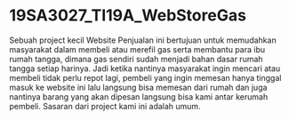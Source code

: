 # 19SA3027_TI19A_WebStoreGas
Sebuah project kecil
Website Penjualan ini bertujuan untuk memudahkan masyarakat dalam membeli atau merefil gas serta membantu para ibu rumah tangga, dimana gas sendiri sudah menjadi bahan dasar rumah tangga setiap harinya. Jadi ketika nantinya masyarakat ingin mencari atau membeli tidak perlu repot lagi, pembeli yang ingin memesan hanya tinggal masuk ke website ini lalu langsung bisa memesan dari rumah dan juga nantinya barang yang akan dipesan langsung bisa kami antar kerumah pembeli. Sasaran dari project kami ini adalah umum.

